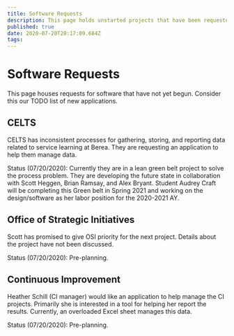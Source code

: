 ```yaml
---
title: Software Requests
description: This page holds unstarted projects that have been requested by the campus community
published: true
date: 2020-07-20T20:17:09.684Z
tags: 
---
```


# Software Requests
This page houses requests for software that have not yet begun. Consider this our TODO list of new applications.

## CELTS

CELTS has inconsistent processes for gathering, storing, and reporting data related to service learning at Berea. They are requesting an application to help them manage data. 

Status (07/20/2020): Currently they are in a lean green belt project to solve the process problem. They are developing the future state in collaboration with Scott Heggen, Brian Ramsay, and Alex Bryant. Student Audrey Craft will be completing this Green belt in Spring 2021 and working on the design/software as her labor position for the 2020-2021 AY. 

## Office of Strategic Initiatives

Scott has promised to give OSI priority for the next project. Details about the project have not been discussed.

Status (07/20/2020): Pre-planning. 

## Continuous Improvement

Heather Schill (CI manager) would like an application to help manage the CI projects. Primarily she is interested in a tool for helping her report the results. Currently, an overloaded Excel sheet manages this data. 

Status (07/20/2020): Pre-planning.